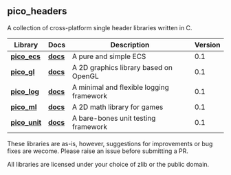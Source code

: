 pico_headers
--------------------------------------------------------------------------------

A collection of cross-platform single header libraries written in C. 

Library | Docs | Description | Version
------- | -----| ------------| -------
**[pico_ecs](pico_ecs.h)**   | **[docs](https://empyreanx.github.io/docs/ph/pico__ecs_8h.html)**  | A pure and simple ECS                    | 0.1
**[pico_gl](pico_gl.h)**     | **[docs](https://empyreanx.github.io/docs/ph/pico__gl_8h.html)**   | A 2D graphics library based on OpenGL    | 0.1
**[pico_log](pico_log.h)**   | **[docs](https://empyreanx.github.io/docs/ph/pico__log_8h.html)**  | A minimal and flexible logging framework | 0.1
**[pico_ml](pico_ml.h)**     | **[docs](https://empyreanx.github.io/docs/ph/pico__ml_8h.html)**   | A 2D math library for games              | 0.1
**[pico_unit](pico_unit.h)** | **[docs](https://empyreanx.github.io/docs/ph/pico__unit_8h.html)** | A bare-bones unit testing framework      | 0.1

These libraries are as-is, however, suggestions for improvements or bug fixes are wecome. Please raise an issue before submitting a PR.

All libraries are licensed under your choice of zlib or the public domain.



